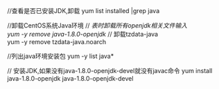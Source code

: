 
//查看是否已安装JDK,卸载
yum list installed |grep java  

//卸载CentOS系统Java环境
//         *表时卸载所有openjdk相关文件输入  
yum -y remove java-1.8.0-openjdk*
//         卸载tzdata-java  
yum -y remove tzdata-java.noarch

//列出java环境安装包
yum -y list java*    

// 安装JDK,如果没有java-1.8.0-openjdk-devel就没有javac命令 
yum  install  java-1.8.0-openjdk   java-1.8.0-openjdk-devel

